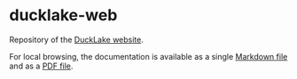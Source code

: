 # ducklake-web

Repository of the [DuckLake website](https://ducklake.select/).

For local browsing, the documentation is available as a single [Markdown file](https://ducklake.select/ducklake-docs.md) and as a [PDF file](https://ducklake.select/ducklake-docs.pdf).
